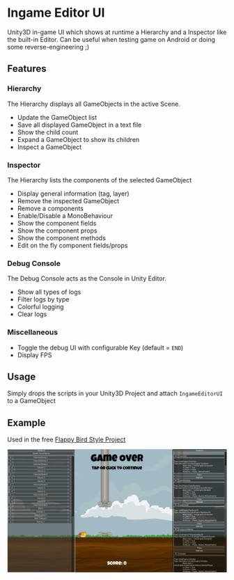 # Ingame Editor UI
Unity3D in-game UI which shows at runtime a Hierarchy and a Inspector like the built-in Editor.
Can be useful when testing game on Android or doing some reverse-engineering ;)

## Features

### Hierarchy
The Hierarchy displays all GameObjects in the active Scene.

- Update the GameObject list
- Save all displayed GameObject in a text file
- Show the child count
- Expand a GameObject to show its children
- Inspect a GameObject

### Inspector
The Hierarchy lists the components of the selected GameObject
- Display general information (tag, layer)
- Remove the inspected GameObject
- Remove a components
- Enable/Disable a MonoBehaviour
- Show the component fields
- Show the component props
- Show the component methods
- Edit on the fly component fields/props

### Debug Console
The Debug Console acts as the Console in Unity Editor.
- Show all types of logs
- Filter logs by type
- Colorful logging
- Clear logs

### Miscellaneous
- Toggle the debug UI with configurable Key (default = `END`)
- Display FPS

## Usage
Simply drops the scripts in your Unity3D Project and attach `IngameEditorUI` to a GameObject

## Example
Used in the free [Flappy Bird Style Project](https://www.assetstore.unity3d.com/en/#!/content/80330)

![ScreenDemo png](/screenDemo.png)
